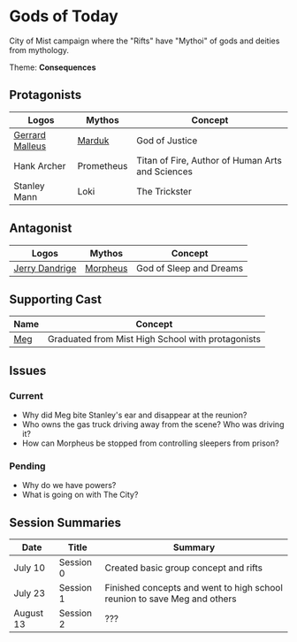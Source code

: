 # Gods of Today

City of Mist campaign where the "Rifts" have "Mythoi" of gods and deities from mythology.

Theme: **Consequences**

## Protagonists

|   Logos           |   Mythos      |   Concept
|-------------------|---------------|------------------
|   [Gerrard Malleus](docs/gerrard.html "Gerrard Malleus") |   [Marduk](docs/marduk.html "Marduk")      |   God of Justice
|   Hank Archer     |   Prometheus  |   Titan of Fire, Author of Human Arts and Sciences
|   Stanley Mann    |   Loki        |   The Trickster

## Antagonist

|   Logos           |   Mythos      |   Concept
|-------------------|---------------|------------------
|   [Jerry Dandrige](docs/morpheus.html "Jerry Dandrige") |   [Morpheus](docs/morpheus.html "Morpheus")      |   God of Sleep and Dreams

## Supporting Cast

|   Name                            |   Concept      
|----------------------------------|------------------
|   [Meg](docs/meg.html "Megan")    |   Graduated from Mist High School with protagonists




## Issues

### Current

* Why did Meg bite Stanley's ear and disappear at the reunion?
* Who owns the gas truck driving away from the scene?  Who was driving it?
* How can Morpheus be stopped from controlling sleepers from prison?

### Pending

* Why do we have powers?
* What is going on with The City?


## Session Summaries

|   Date        |   Title       |   Summary
|---------------|---------------|------------------
|   July 10     |   Session 0   |   Created basic group concept and rifts
|   July 23     |   Session 1   |   Finished concepts and went to high school reunion to save Meg and others    
|   August 13   |   Session 2   |   ???
